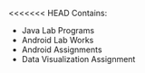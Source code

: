 <<<<<<< HEAD
Contains:

- Java Lab Programs
- Android Lab Works
- Android Assignments
- Data Visualization Assignment
